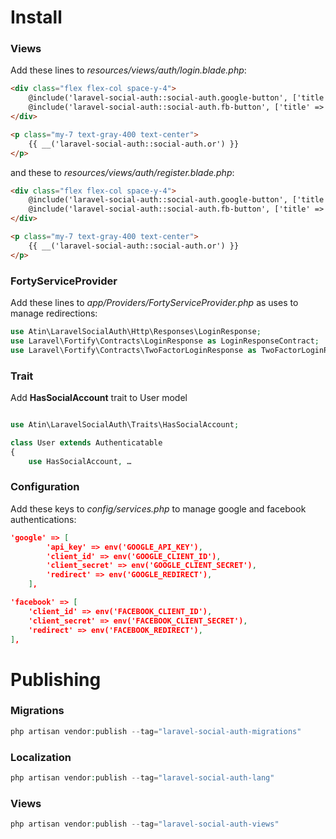 # Install
### Views
Add these lines to *resources/views/auth/login.blade.php*:

```html
<div class="flex flex-col space-y-4">
    @include('laravel-social-auth::social-auth.google-button', ['title' => __('laravel-social-auth::social-auth.Sign in with :social', ['social' => 'Google'])])
    @include('laravel-social-auth::social-auth.fb-button', ['title' => __('laravel-social-auth::social-auth.Sign in with :social', ['social' => 'Facebook'])])
</div>

<p class="my-7 text-gray-400 text-center">
    {{ __('laravel-social-auth::social-auth.or') }}
</p>
```

and these to *resources/views/auth/register.blade.php*:

```html
<div class="flex flex-col space-y-4">
    @include('laravel-social-auth::social-auth.google-button', ['title' => __('laravel-social-auth::social-auth.Sign up with :social', ['social' => 'Google'])])
    @include('laravel-social-auth::social-auth.fb-button', ['title' => __('laravel-social-auth::social-auth.Sign up with :social', ['social' => 'Facebook'])])
</div>

<p class="my-7 text-gray-400 text-center">
    {{ __('laravel-social-auth::social-auth.or') }}
</p>
```

### FortyServiceProvider
Add these lines to *app/Providers/FortyServiceProvider.php* as uses to manage redirections:

```php
use Atin\LaravelSocialAuth\Http\Responses\LoginResponse;
use Laravel\Fortify\Contracts\LoginResponse as LoginResponseContract;
use Laravel\Fortify\Contracts\TwoFactorLoginResponse as TwoFactorLoginResponseContract;
```

### Trait
Add **HasSocialAccount** trait to User model

```php

use Atin\LaravelSocialAuth\Traits\HasSocialAccount;

class User extends Authenticatable
{
    use HasSocialAccount, …
```

### Configuration
Add these keys to *config/services.php* to manage google and facebook authentications:

```json
'google' => [
        'api_key' => env('GOOGLE_API_KEY'),
        'client_id' => env('GOOGLE_CLIENT_ID'),
        'client_secret' => env('GOOGLE_CLIENT_SECRET'),
        'redirect' => env('GOOGLE_REDIRECT'),
    ],

'facebook' => [
    'client_id' => env('FACEBOOK_CLIENT_ID'),
    'client_secret' => env('FACEBOOK_CLIENT_SECRET'),
    'redirect' => env('FACEBOOK_REDIRECT'),
],
```

# Publishing
### Migrations
```php
php artisan vendor:publish --tag="laravel-social-auth-migrations"
```

### Localization
```php
php artisan vendor:publish --tag="laravel-social-auth-lang"
```

### Views
```php
php artisan vendor:publish --tag="laravel-social-auth-views"
```